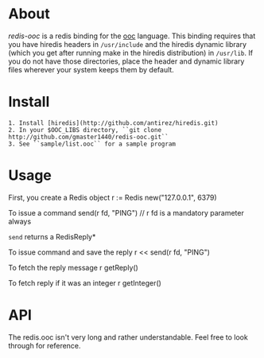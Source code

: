 About
=====

*redis-ooc* is a redis binding for the [ooc](http://ooc-lang.org) language. This binding requires that you have hiredis headers in ``/usr/include`` and the hiredis dynamic library (which you get after running make in the hiredis distribution) in ``/usr/lib``. If you do not have those directories, place the header and dynamic library files wherever your system keeps them by default.

Install
=======

	1. Install [hiredis](http://github.com/antirez/hiredis.git)
	2. In your $OOC_LIBS directory, ``git clone http://github.com/gmaster1440/redis-ooc.git``
	3. See ``sample/list.ooc`` for a sample program
	
Usage
=====

First, you create a Redis object
    r := Redis new("127.0.0.1", 6379)
	
To issue a command
    send(r fd, "PING") // r fd is a mandatory parameter always

``send`` returns a RedisReply*  
  
To issue command and save the reply
    r << send(r fd, "PING")

To fetch the reply message
    r getReply()

To fetch reply if it was an integer
    r getInteger()

API
====

The redis.ooc isn't very long and rather understandable. Feel free to look through for reference.